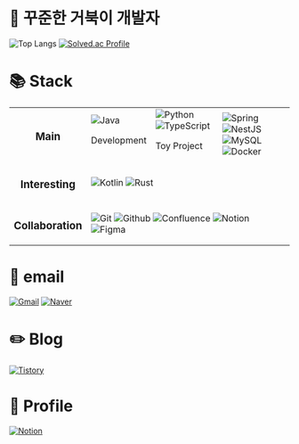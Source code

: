 # 🐢 꾸준한 거북이 개발자

![Top Langs](https://github-readme-stats.vercel.app/api/top-langs/?username=rogi-rogi&layout=compact&theme=tokyonight)
[![Solved.ac Profile](http://mazassumnida.wtf/api/v2/generate_badge?boj=polygon)](https://solved.ac/polygon/)

# 📚 Stack
<div>
  <table>
    <tr>
        <td align=center>
          <h3>Main</h3>
        </td>
        <td>
          <img src="https://img.shields.io/badge/Java-007396.svg?&style=for-the-badge&logo=openjdk&logoColor=white" alt="Java">
          <p>Development</p>
        </td>
        <td>
          <img src="https://img.shields.io/badge/Python-3776AB.svg?&style=for-the-badge&logo=python&logoColor=white" alt="Python">
          <img src="https://img.shields.io/badge/typescript-3178C6?&style=for-the-badge&logo=Typescript&logoColor=white" alt="TypeScript">
          <p>Toy Project</p>
        </td>
        <td>
          <img src="https://img.shields.io/badge/Spring-6DB33F.svg?&style=for-the-badge&logo=spring&logoColor=white" alt="Spring">
          <img src="https://img.shields.io/badge/NestJS-E0234E.svg?&style=for-the-badge&logo=nestjs&logoColor=white" alt="NestJS">
          <img src="https://img.shields.io/badge/MySQL-4479A1.svg?&style=for-the-badge&logo=mysql&logoColor=white" alt="MySQL">
          <img src="https://img.shields.io/badge/Docker-2496ED.svg?&style=for-the-badge&logo=docker&logoColor=white" alt="Docker">
        </td>
    </tr>
    <tr>
      <td align=center>
        <h3>Interesting</h3>
      </td>
      <td colspan='3'>
        <img src="https://img.shields.io/badge/Kotlin-7F52FF.svg?&style=for-the-badge&logo=kotlin&logoColor=white" alt="Kotlin">
        <img src="https://img.shields.io/badge/Rust-000000.svg?&style=for-the-badge&logo=rust&logoColor=white" alt="Rust">
      </td>
    </tr>
    <tr>
      <td align=center>
        <h3>Collaboration</h3>
      </td>
      <td colspan='3'>
        <img src="https://img.shields.io/badge/Git-F05032.svg?&style=for-the-badge&logo=git&logoColor=white" alt="Git">
        <img src="https://img.shields.io/badge/Github-181717.svg?&style=for-the-badge&logo=github&logoColor=white" alt="Github">
        <img src="https://img.shields.io/badge/Confluence-0052CC.svg?&style=for-the-badge&logo=confluence&logoColor=white" alt="Confluence">
        <img src="https://img.shields.io/badge/Notion-000000.svg?&style=for-the-badge&logo=notion&logoColor=white" alt="Notion">
        <img src="https://img.shields.io/badge/Figma-F24E1E.svg?&style=for-the-badge&logo=figma&logoColor=white" alt="Figma">
      </td>
    </tr>
  </table>
</div>

# 📧 email

[![Gmail](https://img.shields.io/badge/Gmail-d14836?style=for-the-badge&logo=Gmail&logoColor=white)](mailto:yrkim6883@gmail.com)
[![Naver](https://img.shields.io/badge/Naver-03C75A?style=for-the-badge&logo=Naver&logoColor=white)](mailto:yrkim6839@naver.com)

# ✏️ Blog

[![Tistory](https://img.shields.io/badge/Tistory-000000.svg?&style=for-the-badge&logo=tistory&logoColor=white)](https://kyr-db.tistory.com/)

# 📜 Profile

[![Notion](https://img.shields.io/badge/Notion-000000.svg?&style=for-the-badge&logo=notion&logoColor=white)](https://held-sparrow-180.notion.site/Young-Rok-3c5780b41711457b83a643eefd8240de)

